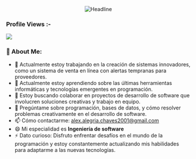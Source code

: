 <div align=center>
        <img src="https://readme-typing-svg.herokuapp.com?color=%236FDA44&size=32&center=true&vCenter=true&width=600&height=50&lines=Hola+soy+Alexander+%F0%9F%91%8B;Ingeniero+de+Software;Back-End+Engineer;Problem+Solver;Freelancer;Open-Source+Enthusiast" alt="Headline" />
    </div>
    

<p align="right"> <h3>Profile Views :-</h3> 
  </p>

<img src="https://profile-counter.glitch.me/AlexanderA31/count.svg">

### 💫 About Me:
- 🔭 Actualmente estoy trabajando en la creación de sistemas innovadores, como un sistema de venta en línea con alertas tempranas para proveedores.
- 🌱 Actualmente estoy aprendiendo sobre las últimas herramientas informáticas y tecnologías emergentes en programación.
- 👯 Estoy buscando colaborar en proyectos de desarrollo de software que involucren soluciones creativas y trabajo en equipo.
- 💬 Pregúntame sobre programación, bases de datos, y cómo resolver problemas creativamente en el desarrollo de software.
- 📫 Cómo contactarme: alex.alegria.chaves2001@gmail.com
- 😄 Mi especialidad es **Ingeniería de software**
- ⚡ Dato curioso: Disfruto enfrentar desafíos en el mundo de la programación y estoy constantemente actualizando mis habilidades para adaptarme a las nuevas tecnologías.  
<!--
**AlexanderA31/AlexanderA31** is a ✨ _special_ ✨ repository because its `README.md` (this file) appears on your GitHub profile.

Here are some ideas to get you started:

- 🔭 Actualmente estoy trabajando en la creación de sistemas innovadores, como un sistema de venta en línea con alertas tempranas para proveedores.
- 🌱 Actualmente estoy aprendiendo sobre las últimas herramientas informáticas y tecnologías emergentes en programación.
- 👯 Estoy buscando colaborar en proyectos de desarrollo de software que involucren soluciones creativas y trabajo en equipo.
- 💬 Pregúntame sobre programación, bases de datos, y cómo resolver problemas creativamente en el desarrollo de software.
- 📫 Cómo contactarme: alex.alegria.chaves2001@gmail.com
- 😄 Mi especialidad es **Ingeniería de software**
- ⚡ Dato curioso: Disfruto enfrentar desafíos en el mundo de la programación y estoy constantemente actualizando mis habilidades para adaptarme a las nuevas tecnologías.
-->
